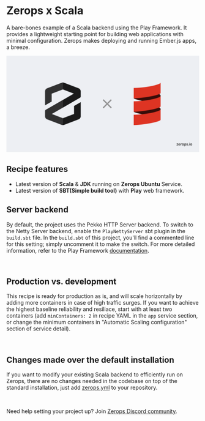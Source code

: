 # Zerops x Scala

A bare-bones example of a Scala backend using the Play Framework. It provides a lightweight starting point for building web applications with minimal configuration. Zerops makes deploying and running Ember.js apps, a breeze.

![Scala](https://github.com/zeropsio/recipe-shared-assets/blob/main/covers/svg/cover-scala.svg)

## Recipe features

- Latest version of **Scala** & **JDK** running on **Zerops Ubuntu** Service.
- Latest version of **SBT(Simple build tool)** with **Play** web framework.

## Server backend

By default, the project uses the Pekko HTTP Server backend. To switch to the Netty Server backend, enable the `PlayNettyServer` sbt plugin in the `build.sbt` file.
In the `build.sbt` of this project, you'll find a commented line for this setting; simply uncomment it to make the switch.
For more detailed information, refer to the Play Framework [documentation](https://www.playframework.com/documentation/3.0.x/Server).


<br/>

## Production vs. development

This recipe is ready for production as is, and will scale horizontally by adding more containers in case of high traffic surges. If you want to achieve the highest baseline reliability and resiliace, start with at least two containers (add `minContainers: 2` in recipe YAML in the `app` service section, or change the minimum containers in "Automatic Scaling configuration" section of service detail).

<br/>

## Changes made over the default installation

If you want to modify your existing Scala backend to efficiently run on Zerops, there are no changes needed in the codebase on top of the standard installation, just add [zerops.yml](https://github.com/zeropsio/recipe-scala/blob/main/zerops.yml) to your repository.

<br/>

Need help setting your project up? Join [Zerops Discord community](https://discord.com/invite/WDvCZ54).
